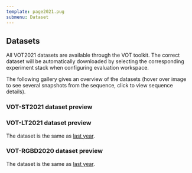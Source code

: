 ```yaml
---
template: page2021.pug
submenu: Dataset
---
```


## Datasets

All VOT2021 datasets are available through the VOT toolkit. The correct dataset will be automatically downloaded by selecting the corresponding experiment stack when configuring evaluation workspace.

The following gallery gives an overview of the datasets (hover over image to see several snapshots from the sequence, click to view sequence details).
 
### VOT-ST2021 dataset preview

<div class="gallery" data-votdataset="https://data.votchallenge.net/vot2021/shortterm/description.json" ></div>

### VOT-LT2021 dataset preview

The dataset is the same as [last year](../vot2020/dataset.html).

### VOT-RGBD2020 dataset preview

The dataset is the same as [last year](../vot2020/dataset.html).

